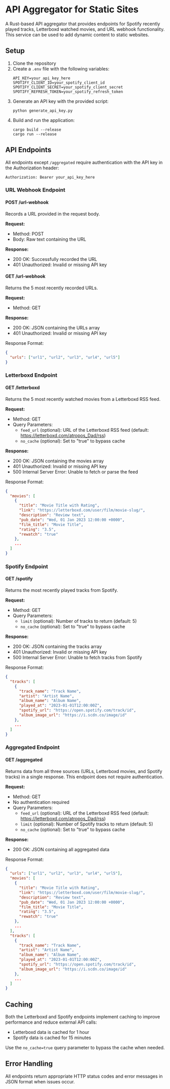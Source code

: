 # API Aggregator for Static Sites

A Rust-based API aggregator that provides endpoints for Spotify recently played tracks, Letterboxd watched movies, and URL webhook functionality. This service can be used to add dynamic content to static websites.

## Setup

1. Clone the repository
2. Create a `.env` file with the following variables:
   ```
   API_KEY=your_api_key_here
   SPOTIFY_CLIENT_ID=your_spotify_client_id
   SPOTIFY_CLIENT_SECRET=your_spotify_client_secret
   SPOTIFY_REFRESH_TOKEN=your_spotify_refresh_token
   ```
3. Generate an API key with the provided script:
   ```
   python generate_api_key.py
   ```
4. Build and run the application:
   ```
   cargo build --release
   cargo run --release
   ```

## API Endpoints

All endpoints except `/aggregated` require authentication with the API key in the Authorization header:
```
Authorization: Bearer your_api_key_here
```

### URL Webhook Endpoint

#### POST /url-webhook
Records a URL provided in the request body.

**Request:**
- Method: POST
- Body: Raw text containing the URL

**Response:**
- 200 OK: Successfully recorded the URL
- 401 Unauthorized: Invalid or missing API key

#### GET /url-webhook
Returns the 5 most recently recorded URLs.

**Request:**
- Method: GET

**Response:**
- 200 OK: JSON containing the URLs array
- 401 Unauthorized: Invalid or missing API key

Response Format:
```json
{
  "urls": ["url1", "url2", "url3", "url4", "url5"]
}
```

### Letterboxd Endpoint

#### GET /letterboxd
Returns the 5 most recently watched movies from a Letterboxd RSS feed.

**Request:**
- Method: GET
- Query Parameters:
  - `feed_url` (optional): URL of the Letterboxd RSS feed (default: https://letterboxd.com/atropos_Dad/rss)
  - `no_cache` (optional): Set to "true" to bypass cache

**Response:**
- 200 OK: JSON containing the movies array
- 401 Unauthorized: Invalid or missing API key
- 500 Internal Server Error: Unable to fetch or parse the feed

Response Format:
```json
{
  "movies": [
    {
      "title": "Movie Title with Rating",
      "link": "https://letterboxd.com/user/film/movie-slug/",
      "description": "Review text",
      "pub_date": "Wed, 01 Jan 2023 12:00:00 +0000",
      "film_title": "Movie Title",
      "rating": "3.5",
      "rewatch": "true"
    },
    ...
  ]
}
```

### Spotify Endpoint

#### GET /spotify
Returns the most recently played tracks from Spotify.

**Request:**
- Method: GET
- Query Parameters:
  - `limit` (optional): Number of tracks to return (default: 5)
  - `no_cache` (optional): Set to "true" to bypass cache

**Response:**
- 200 OK: JSON containing the tracks array
- 401 Unauthorized: Invalid or missing API key
- 500 Internal Server Error: Unable to fetch tracks from Spotify

Response Format:
```json
{
  "tracks": [
    {
      "track_name": "Track Name",
      "artist": "Artist Name",
      "album_name": "Album Name",
      "played_at": "2023-01-01T12:00:00Z",
      "spotify_url": "https://open.spotify.com/track/id",
      "album_image_url": "https://i.scdn.co/image/id"
    },
    ...
  ]
}
```

### Aggregated Endpoint

#### GET /aggregated
Returns data from all three sources (URLs, Letterboxd movies, and Spotify tracks) in a single response. This endpoint does not require authentication.

**Request:**
- Method: GET
- No authentication required
- Query Parameters:
  - `feed_url` (optional): URL of the Letterboxd RSS feed (default: https://letterboxd.com/atropos_Dad/rss)
  - `limit` (optional): Number of Spotify tracks to return (default: 5)
  - `no_cache` (optional): Set to "true" to bypass cache

**Response:**
- 200 OK: JSON containing all aggregated data

Response Format:
```json
{
  "urls": ["url1", "url2", "url3", "url4", "url5"],
  "movies": [
    {
      "title": "Movie Title with Rating",
      "link": "https://letterboxd.com/user/film/movie-slug/",
      "description": "Review text",
      "pub_date": "Wed, 01 Jan 2023 12:00:00 +0000",
      "film_title": "Movie Title",
      "rating": "3.5",
      "rewatch": "true"
    },
    ...
  ],
  "tracks": [
    {
      "track_name": "Track Name",
      "artist": "Artist Name",
      "album_name": "Album Name",
      "played_at": "2023-01-01T12:00:00Z",
      "spotify_url": "https://open.spotify.com/track/id",
      "album_image_url": "https://i.scdn.co/image/id"
    },
    ...
  ]
}
```

## Caching

Both the Letterboxd and Spotify endpoints implement caching to improve performance and reduce external API calls:

- Letterboxd data is cached for 1 hour
- Spotify data is cached for 15 minutes

Use the `no_cache=true` query parameter to bypass the cache when needed.

## Error Handling

All endpoints return appropriate HTTP status codes and error messages in JSON format when issues occur. 